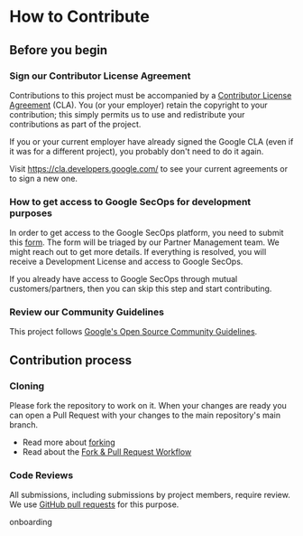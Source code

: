 # How to Contribute

## Before you begin

### Sign our Contributor License Agreement

Contributions to this project must be accompanied by a
[Contributor License Agreement](https://cla.developers.google.com/about) (CLA).
You (or your employer) retain the copyright to your contribution; this simply
permits us to use and redistribute your contributions as part of the
project.

If you or your current employer have already signed the Google CLA (even if it
was for a different project), you probably don't need to do it again.

Visit <https://cla.developers.google.com/> to see your current agreements or to
sign a new one.

### How to get access to Google SecOps for development purposes

In order to get access to the Google SecOps platform, you need to submit
this [form](https://docs.google.com/forms/d/e/1FAIpQLSf7LYpIPhzFAYLo2NPpl5NUBX6h2zG4rDlLjWjm2Ic_U2FhZg/viewform). The form will be triaged by our Partner Management team. We might reach out to get more details. If everything is resolved, you will receive a Development License and access to Google SecOps. 

If you already have access to Google SecOps through mutual customers/partners, then you can skip this step and start contributing.

### Review our Community Guidelines

This project follows [Google's Open Source Community
Guidelines](https://opensource.google/conduct/).

## Contribution process

### Cloning

Please fork the repository to work on it. When your changes are ready you can open a Pull Request with your changes to the main repository's main branch.
* Read more about [forking](https://docs.github.com/en/pull-requests/collaborating-with-pull-requests/working-with-forks/fork-a-repo)
* Read about the [Fork & Pull Request Workflow](https://gist.github.com/Chaser324/ce0505fbed06b947d962)

### Code Reviews

All submissions, including submissions by project members, require review. We
use [GitHub pull requests](https://docs.github.com/articles/about-pull-requests)
for this purpose.

onboarding
